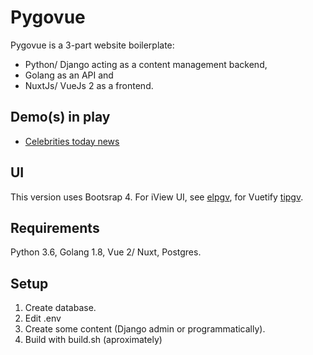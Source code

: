 # Pygovue

Pygovue is a 3-part website boilerplate:
 
* Python/ Django acting as a content management backend,
* Golang as an API and
* NuxtJs/ VueJs 2 as a frontend.

## Demo(s) in play

* [Celebrities today news](https://celebritytodaynews.com/)

## UI

This version uses Bootsrap 4. For iView UI, see [elpgv](https://github.com/xenu256/elpgv), 
for Vuetify [tipgv](https://github.com/xenu256/tipgv).

## Requirements

Python 3.6, Golang 1.8, Vue 2/ Nuxt, Postgres.

## Setup

1. Create database.
2. Edit .env
3. Create some content (Django admin or programmatically).
3. Build with build.sh (aproximately)
